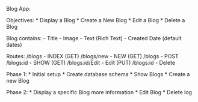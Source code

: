 
Blog App: 

Objectives: 
    * Display a Blog 
    * Create a New Blog 
    * Edit a Blog
    * Delete a Blog

Blog contains: 
    - Title
    - Image
    - Text (Rich Text)
    - Created Date (default dates)

Routes:
    /blogs          - INDEX (GET)
    /blogs/new      - NEW (GET)
    /blogs          - POST
    /blogs:id       - SHOW (GET)
    /blogs:id/Edit  - Edit (PUT)
    /blogs:id       - Delete     


Phase 1:
    * Initial setup
    * Create database schema
    * Show Blogs
    * Create a new Blog

Phase 2:
    * Display a specific Blog more information
    * Edit Blog
    * Delete log


